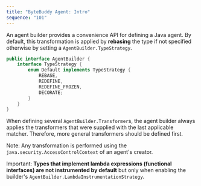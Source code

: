 ```yaml
---
title: "ByteBuddy Agent: Intro"
sequence: "101"
---
```



An agent builder provides a convenience API for defining a Java agent.
By default, this transformation is applied by **rebasing** the type if not specified
otherwise by setting a `AgentBuilder.TypeStrategy`.

```java
public interface AgentBuilder {
    interface TypeStrategy {
        enum Default implements TypeStrategy {
            REBASE,
            REDEFINE,
            REDEFINE_FROZEN,
            DECORATE;
        }
    }
}
```

When defining several `AgentBuilder.Transformer`s,
the agent builder always applies the transformers that were supplied with the last applicable matcher.
Therefore, more general transformers should be defined first.

Note: Any transformation is performed using the `java.security.AccessControlContext` of an agent's creator.

Important: **Types that implement lambda expressions (functional interfaces) are not instrumented by default**
but only when enabling the builder's `AgentBuilder.LambdaInstrumentationStrategy`.





